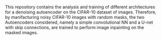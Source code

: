 This repository contains the analysis and training of different architectures for a denoising autoencoder on the CIFAR-10 dataset of images.
Therefore, by manifacturing noisy CIFAR-10 images with random masks, the two Autoencoders considered, namely a simple convolutional NN and a U-net with skip connections, are trained to perform image inpainting on the masked images.
